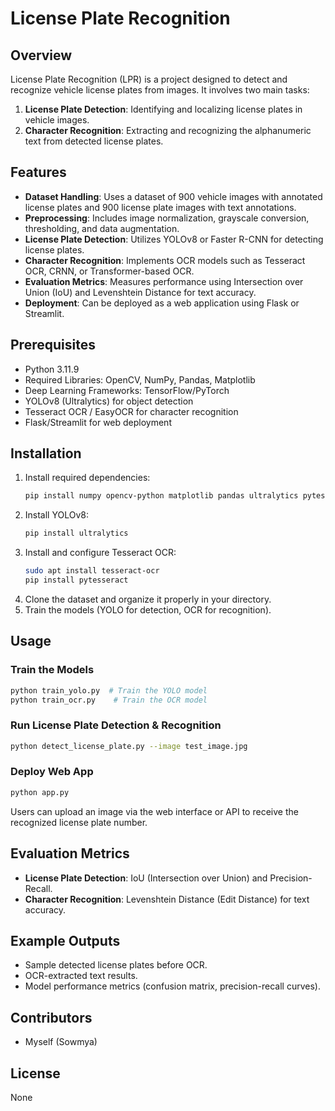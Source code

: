 # License Plate Recognition

## Overview
License Plate Recognition (LPR) is a project designed to detect and recognize vehicle license plates from images. It involves two main tasks:
1. **License Plate Detection**: Identifying and localizing license plates in vehicle images.
2. **Character Recognition**: Extracting and recognizing the alphanumeric text from detected license plates.

## Features
- **Dataset Handling**: Uses a dataset of 900 vehicle images with annotated license plates and 900 license plate images with text annotations.
- **Preprocessing**: Includes image normalization, grayscale conversion, thresholding, and data augmentation.
- **License Plate Detection**: Utilizes YOLOv8 or Faster R-CNN for detecting license plates.
- **Character Recognition**: Implements OCR models such as Tesseract OCR, CRNN, or Transformer-based OCR.
- **Evaluation Metrics**: Measures performance using Intersection over Union (IoU) and Levenshtein Distance for text accuracy.
- **Deployment**: Can be deployed as a web application using Flask or Streamlit.

## Prerequisites
- Python 3.11.9
- Required Libraries: OpenCV, NumPy, Pandas, Matplotlib
- Deep Learning Frameworks: TensorFlow/PyTorch
- YOLOv8 (Ultralytics) for object detection
- Tesseract OCR / EasyOCR for character recognition
- Flask/Streamlit for web deployment

## Installation
1. Install required dependencies:
   ```bash
   pip install numpy opencv-python matplotlib pandas ultralytics pytesseract flask streamlit
   ```
2. Install YOLOv8:
   ```bash
   pip install ultralytics
   ```
3. Install and configure Tesseract OCR:
   ```bash
   sudo apt install tesseract-ocr
   pip install pytesseract
   ```
4. Clone the dataset and organize it properly in your directory.
5. Train the models (YOLO for detection, OCR for recognition).

## Usage
### Train the Models
```bash
python train_yolo.py  # Train the YOLO model
python train_ocr.py    # Train the OCR model
```

### Run License Plate Detection & Recognition
```bash
python detect_license_plate.py --image test_image.jpg
```

### Deploy Web App
```bash
python app.py
```
Users can upload an image via the web interface or API to receive the recognized license plate number.

## Evaluation Metrics
- **License Plate Detection**: IoU (Intersection over Union) and Precision-Recall.
- **Character Recognition**: Levenshtein Distance (Edit Distance) for text accuracy.

## Example Outputs
- Sample detected license plates before OCR.
- OCR-extracted text results.
- Model performance metrics (confusion matrix, precision-recall curves).

## Contributors
- Myself (Sowmya)

## License
None


